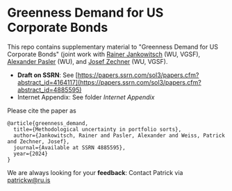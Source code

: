 # Greenness Demand for US Corporate Bonds
This repo contains supplementary material to "Greenness Demand for US Corporate Bonds" (joint work with [Rainer Jankowitsch](https://www.wu.ac.at/finance/people/faculty/jankowitsch) (WU, VGSF), [Alexander Pasler](https://scholar.google.com/citations?user=epghD7YAAAAJ&hl=en&oi=ao) (WU), and [Josef Zechner](https://www.wu.ac.at/finance/people/faculty/zechner/) (WU, VGSF).

- **Draft on SSRN**: See [https://papers.ssrn.com/sol3/papers.cfm?abstract_id=4164117](https://papers.ssrn.com/sol3/papers.cfm?abstract_id=4885595)
- Internet Appendix: See folder *Internet Appendix*

Please cite the paper as

```
@article{greenness_demand,
  title={Methodological uncertainty in portfolio sorts},
  author={Jankowitsch, Rainer and Pasler, Alexander and Weiss, Patrick and Zechner, Josef},
  journal={Available at SSRN 4885595},
  year={2024}
}
```

We are always looking for your **feedback**: Contact Patrick via [patrickw@ru.is](mailto:patrickw@ru.is?subject=[Github]%20Greenness%20Demand)
